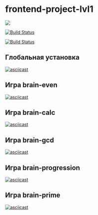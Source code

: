 # frontend-project-lvl1

<a href="https://codeclimate.com/github/codeclimate/codeclimate/maintainability"><img src="https://api.codeclimate.com/v1/badges/a99a88d28ad37a79dbf6/maintainability" /></a>

[![Build Status](https://travis-ci.com/travis-ci/travis-web.svg?branch=master)](https://travis-ci.com/travis-ci/travis-web)

[![Build Status](https://travis-ci.org/Evgenymir/frontend-project-lvl1.svg?branch=master)](https://travis-ci.org/Evgenymir/frontend-project-lvl1)

## Глобальная установка
[![asciicast](https://asciinema.org/a/QalRwAybcrSbfNkXfyupdlu1m.svg)](https://asciinema.org/a/QalRwAybcrSbfNkXfyupdlu1m)

## Игра brain-even
[![asciicast](https://asciinema.org/a/YV3BBI10cZbPwpyZ0o1Jy8H84.svg)](https://asciinema.org/a/YV3BBI10cZbPwpyZ0o1Jy8H84)

## Игра brain-calc
[![asciicast](https://asciinema.org/a/NNTjANNRRKvzAkacHnhWGegpS.svg)](https://asciinema.org/a/NNTjANNRRKvzAkacHnhWGegpS)

## Игра brain-gcd
[![asciicast](https://asciinema.org/a/G1CCwyrQOrm6YDcfHdIUxeE2L.svg)](https://asciinema.org/a/G1CCwyrQOrm6YDcfHdIUxeE2L)

## Игра brain-progression
[![asciicast](https://asciinema.org/a/tKXBHFo830aprFL2arbvu06Vh.svg)](https://asciinema.org/a/tKXBHFo830aprFL2arbvu06Vh)

## Игра brain-prime
[![asciicast](https://asciinema.org/a/nzCWc6Lg3asYYlkRFnEwFD4mp.svg)](https://asciinema.org/a/nzCWc6Lg3asYYlkRFnEwFD4mp)
